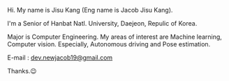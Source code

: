 Hi. My name is Jisu Kang (Eng name is Jacob Jisu Kang).

I'm a Senior of Hanbat Natl. University, Daejeon, Repulic of Korea.

Major is Computer Engineering.
My areas of interest are Machine learning, Computer vision. Especially, Autonomous driving and Pose estimation.

E-mail : dev.newjacob19@gmail.com

Thanks.😉
